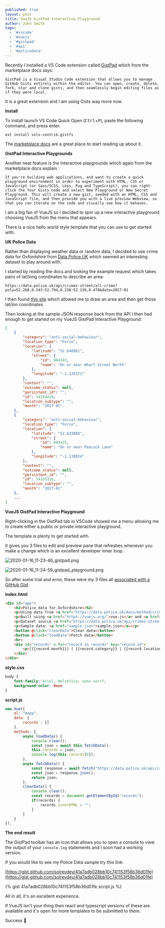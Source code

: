 ```yaml
---
published: true
layout: post
title: VueJS GistPad Interactive Playground
author: John Smith
tags:
  - '#vscode'
  - '#vuejs'
  - '#gistpad'
  - '#api'
  - '#policedata'
---
```

Recently I installed a VS Code extension called [GistPad](https://marketplace.visualstudio.com/items?itemName=vsls-contrib.gistfs) which from the marketplace docs says:

	GistPad is a Visual Studio Code extension that allows you to manage GitHub Gists entirely within the editor. You can open, create, delete, fork, star and clone gists, and then seamlessly begin editing files as if they were local.

It is a great extension and I am using Gists way more now. 

**Install**

To install launch VS Code Quick Open (<kbd>Ctrl</kbd>+<kbd>P</kbd>), paste the following command, and press enter.

`ext install vsls-contrib.gistfs`

The [marketplace docs](https://marketplace.visualstudio.com/items?itemName=vsls-contrib.gistfs) are a great place to start reading up about it.

**GistPad Interactive Playgrounds**

Another neat feature is the interactive playgrounds which again from the marketplace docs explain :

	If you're building web applications, and want to create a quick playground environment in order to experiment with HTML, CSS or JavaScript (or Sass/SCSS, Less, Pug and TypeScript), you can right-click the Your Gists node and select New Playground or New Secret Playground. This will create a new gist, seeded with an HTML, CSS and JavaScript file, and then provide you with a live preview Webview, so that you can iterate on the code and visually see how it behaves.

I am a big fan of VueJS so I decided to spin up a new interactive playground choosing VueJS from the menu that appears.

There is a nice hello world style template that you can use to get started with.

**UK Police Data**

Rather than displaying weather data or random data, I decided to use crime data for Oxfordshire from [Data.Police.UK](https://data.police.uk/docs/) which seemed an interesting dataset to play around with.

I started by reading the docs and looking the example request which takes pairs of lat/long coordinates to describe an area:

`https://data.police.uk/api/crimes-street/all-crime?poly=52.268,0.543:52.794,0.238:52.130,0.478&date=2017-01`

I then found [this site](https://www.doogal.co.uk/polylines.php) which allowed me to draw an area and then get those lat/lon coordinates.

Then looking at the sample JSON response back from the API I then had enough to get started on my VueJS GistPad Interactive Playground:

```json
[
    {
        "category": "anti-social-behaviour",
        "location_type": "Force",
        "location": {
            "latitude": "52.640961",
            "street": {
                "id": 884343,
                "name": "On or near Wharf Street North"
            },
            "longitude": "-1.126371"
        },
        "context": "",
        "outcome_status": null,
        "persistent_id": "",
        "id": 54164419,
        "location_subtype": "",
        "month": "2017-01"
    },
    {
        "category": "anti-social-behaviour",
        "location_type": "Force",
        "location": {
            "latitude": "52.633888",
            "street": {
                "id": 883425,
                "name": "On or near Peacock Lane"
            },
            "longitude": "-1.138924"
        },
        "context": "",
        "outcome_status": null,
        "persistent_id": "",
        "id": 54165316,
        "location_subtype": "",
        "month": "2017-01"
    },
    ...
]
```

**VueJS GistPad Interactive Playground**

Right-clicking in the GistPad tab in VSCode showed me a menu allowing me to create either a public or private interactive playground.

The template is plenty to get started with.

It gives you 3 files to edit and preview pane that refreshes whenever you make a change which is an excellent developer inner loop.

![2020-01-16_11-23-46_gistpad.png]({{site.baseurl}}/media/2020-01-16_11-23-46_gistpad.png)

![2020-01-16_11-24-59_gistpad_playground.png]({{site.baseurl}}/media/2020-01-16_11-24-59_gistpad_playground.png)

So after some trial and error, these were my 3 files all [associated with a GitHub Gist](https://gist.github.com/solrevdev/41a7adb028bb10c741153f58b36d01fe)

**index.html**

```html
<div id="app">
    <h2>Police data for Oxfordshire</h2>
    <p>Using data from <a href="https://data.police.uk/docs/method/crime-street/">https://data.police.uk/docs/method/crime-street/</a></p>
    <p>Built using <a href="https://vuejs.org/">vue.js</a> and <a href="https://marketplace.visualstudio.com/items?itemName=vsls-contrib.gistfs">gistpad</a></p>
    <p>Dataset source <a href="https://data.police.uk/api/crimes-street/all-crime?poly=51.85110973276099,%20-1.4057047320491165:51.86298424914946,%20-1.1282999468928665:51.71262569681858,%20-1.1241800738459915:51.70241375059155,%20-1.3905985308772415:51.850261433101906,%20-1.4043314410334915">https://data.police.uk/api/crimes-street/all-crime?poly=51.85110973276099,%20-1.4057047320491165:51.86298424914946,%20-1.1282999468928665:51.71262569681858,%20-1.1241800738459915:51.70241375059155,%20-1.3905985308772415:51.850261433101906,%20-1.4043314410334915</a></p>
    <p>Sample data: <a href="sample.json">sample.json</a></p>
    <button @click="clearData">Clear data</button>
    <button @click="loadData">Fetch data</button>
    <hr>
    <div id="records" v-for="record in records" key="record.id">
        <p>[{{record.month}}] | {{record.category}} | {{record.location.street.name}}<span v-if="record.outcome_status != null">| {{record.outcome_status}}</span> </p>
    </div>
</div>
```

**style.css**

```css
body {
    font-family: Arial, Helvetica, sans-serif;
    background-color: #eee
}
```

**script.js**

```javascript
new Vue({
    el: "#app",
    data: {
        records : []
    },
    methods: {
        async loadData() {
            console.clear();
            const json = await this.fetchData();
            this.records = json;
            console.log(this.records[0]);
        },
        async fetchData() {
            const response = await fetch("https://data.police.uk/api/crimes-street/all-crime?poly=51.85110973276099,%20-1.4057047320491165:51.86298424914946,%20-1.1282999468928665:51.71262569681858,%20-1.1241800738459915:51.70241375059155,%20-1.3905985308772415:51.850261433101906,%20-1.4043314410334915");
            const json = response.json();
            return json;
        },
        clearData() {
            console.clear();
            const records = document.getElementById("records");
            if(records) {
                records.innerHTML = "";
            }
        }
    }
});
```

**The end result**

The GistPad toolbar has an icon that allows you to open a console to view the output of your `console.log` statements and I soon had a working version.

If you would like to see my Police Data sample try this link:

[https://gist.github.com/solrevdev/41a7adb028bb10c741153f58b36d01fe](https://gist.github.com/solrevdev/41a7adb028bb10c741153f58b36d01fe)

{% gist 41a7adb028bb10c741153f58b36d01fe script.js %}


All in all, it's an excellent experience.

If VueJS isn't your thing then react and typescript versions of these are available and it's open for more templates to be submitted to them.

Success 🎉
